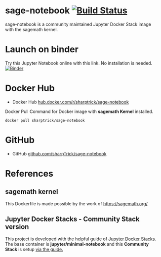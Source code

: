 # sage-notebook [![Build Status](https://travis-ci.org/sharpTrick/sage-notebook.svg?branch=master)](https://travis-ci.org/sharpTrick/sage-notebook)
sage-notebook is a community maintained Jupyter Docker Stack image with the sagemath kernel.

# Launch on binder
Try this Jupyter Notebook online with this link. No installation is needed.
[![Binder](https://mybinder.org/badge_logo.svg)](https://mybinder.org/v2/gh/sharpTrick/sage-notebook/master)

# Docker Hub
* Docker Hub [hub.docker.com/r/sharptrick/sage-notebook](https://hub.docker.com/r/sharptrick/sage-notebook)

Docker Pull Command for Docker image with **sagemath Kernel** installed.
```
docker pull sharptrick/sage-notebook
```

# GitHub
* GitHub [github.com/sharpTrick/sage-notebook](https://github.com/sharpTrick/sage-notebook)

# References
## sagemath kernel
This Dockerfile is made possible by the work of https://sagemath.org/

## Jupyter Docker Stacks - Community Stack version
This project is developed with the helpful guide of [Jupyter Docker Stacks](https://jupyter-docker-stacks.readthedocs.io/en/latest/). The base container is **jupyter/minimal-notebook** and this **Community Stack** is setup [via the guide.](https://jupyter-docker-stacks.readthedocs.io/en/latest/contributing/stacks.html)
